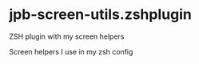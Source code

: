 # jpb-screen-utils.zshplugin
ZSH plugin with my screen helpers

Screen helpers I use in my zsh config
